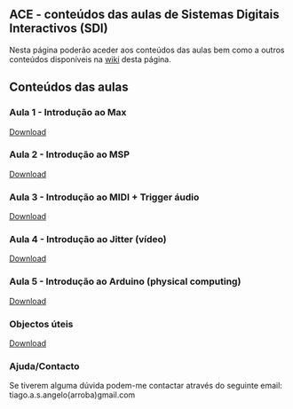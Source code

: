## ACE - conteúdos das aulas de Sistemas Digitais Interactivos (SDI)
Nesta página poderão aceder aos conteúdos das aulas bem como a outros conteúdos disponíveis na <a href="https://github.com/p1nh0/ACE-SDI/wiki"> wiki</a> desta página.

## Conteúdos das aulas

### Aula 1 - Introdução ao Max
<a href="https://minhaskamal.github.io/DownGit/#/home?url=https://github.com/p1nh0/ACE-SDI/tree/master/aulas/aula_01" target="_blank">Download</a>

### Aula 2 - Introdução ao MSP
<a href="https://minhaskamal.github.io/DownGit/#/home?url=https://github.com/p1nh0/ACE-SDI/tree/master/aulas/aula_02" target="_blank">Download</a>

### Aula 3 - Introdução ao MIDI + Trigger áudio
<a href="https://minhaskamal.github.io/DownGit/#/home?url=https://github.com/p1nh0/ACE-SDI/tree/master/aulas/aula_03" target="_blank">Download</a>

### Aula 4 - Introdução ao Jitter (vídeo)
<a href="https://minhaskamal.github.io/DownGit/#/home?url=https://github.com/p1nh0/ACE-SDI/tree/master/aulas/aula_04" target="_blank">Download</a>

### Aula 5 - Introdução ao Arduino (physical computing)
<a href="https://minhaskamal.github.io/DownGit/#/home?url=https://github.com/p1nh0/ACE-SDI/tree/master/aulas/aula_05" target="_blank">Download</a>

### Objectos úteis ###
<a href="https://minhaskamal.github.io/DownGit/#/home?url=https://github.com/p1nh0/ACE-SDI/tree/master/aulas/objectos_uteis" target="_blank">Download</a>


### Ajuda/Contacto
Se tiverem alguma dúvida podem-me contactar através do seguinte email: tiago.a.s.angelo(arroba)gmail.com